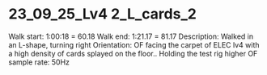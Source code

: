 # 23_09_25_Lv4 2_L_cards_2

Walk start: 1:00:18 = 60.18
Walk end: 1:21.17 = 81.17
Description: Walked in an L-shape, turning right
Orientation: OF facing the carpet of ELEC lv4 with a high density of cards splayed on the floor.. Holding the test rig higher
OF sample rate: 50Hz
